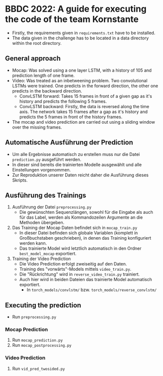 # BBDC 2022: A guide for executing the code of the team Kornstante
* Firstly, the requirements given in `requirements.txt` have to be installed.
* The data given in the challenge has to be located in a data directory within the root directory.

## General approach
* Mocap: Was solved using a one layer LSTM, with a history of 105 and prediction length of one frame.
* Video: Was treated as an inbetweening problem. Two convolutional LSTMs were trained. One predicts in the forward direction, the other one predicts in the backward direction.
  * ConvLSTM forward: Takes 15 frames in front of a given gap as it's history and predicts the following 5 frames.
  * ConvLSTM backward: Firstly, the data is reversed along the time axis. The network takes 15 frames after a gap as it's history and predicts the 5 frames in front of the history frames.
* The mocap and video prediction are carried out using a sliding window over the missing frames.

## Automatische Ausführung der Prediction
* Um alle Ergebnisse automatisch zu erstellen muss nur die Datei `prediction.py` ausgeführt werden.
* In dieser sind bereits die trainierten Modelle ausgewählt und alle Einstellungen vorgenommen.
* Zur Reproduktion unserer Daten reicht daher die Ausführung dieses Skripts.

## Ausführung des Trainings
1. Ausführung der Datei `preprocessing.py`
    * Die gewünschten Sequenzlängen, sowohl für die Eingabe als auch für das Label, werden als Kommandozeilen Argumente
an die Methoden übergeben.
2. Das Training der Mocap Daten befindet sich in `mocap_train.py`
    * In dieser Datei befinden sich globale Variablen (komplett in Großbuchstaben geschrieben), in denen das Training
konfiguriert werden kann.
    * Das trainierte Model wird letztlich automatisch in den Ordner `best_model_mocap` exportiert.
3. Training der Video Prediction
    * Die Video Prediction erfolgt zweiseitig auf den Daten.
    * Training des "vorwärts"-Models mittels `video_train.py`.
    * Die "Rückrichtung" wird in `reverse_video_train.py` trainiert.
    * Auch hier wird in beiden Dateien das trainierte Model automatisch exportiert.
      * In `torch_models/convlstm/` bzw. `torch_models/reverse_convlstm/`

## Executing the prediction
* Run `preprocessing.py`
### Mocap Prediction
1. Run `mocap_prediction.py`
2. Run `mocap_postprocessing.py`
### Video Prediction
1. Run `vid_pred_twosided.py`
